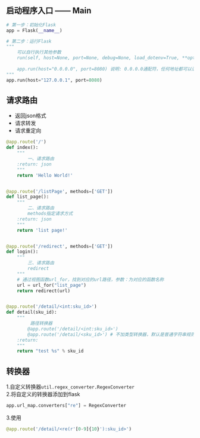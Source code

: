 
## 启动程序入口 —— Main
```python
# 第一步：初始化Flask
app = Flask(__name__)

# 第二步：运行Flask
"""
    可以自行执行其他参数
    run(self, host=None, port=None, debug=None, load_dotenv=True, **options):
    
    app.run(host="0.0.0.0", port=8080) 说明: 0.0.0.0通配符，任何地址都可以访问
"""
app.run(host="127.0.0.1", port=8080)
```

## 请求路由
* 返回json格式
* 请求转发
* 请求重定向

```python
@app.route('/')
def index():
    """
        一、请求路由
    :return: json
    """
    return 'Hello World!'


@app.route('/listPage', methods=['GET'])
def list_page():
    """
        二、请求路由
        methods指定请求方式
    :return: json
    """
    return 'list page!'


@app.route('/redirect', methods=['GET'])
def login():
    """
        三、请求路由
        redirect
    """
    # 通过视图函数url_for，找到对应的url路径，参数：为对应的函数名称
    url = url_for("list_page")
    return redirect(url)


@app.route('/detail/<int:sku_id>')
def detail(sku_id):
    """
         路径转换器
        @app.route('/detail/<int:sku_id>')
        @app.route('/detail/<sku_id>') # 不加类型转换器，默认是普通字符串规则
    :return:
    """
    return "test %s" % sku_id
```

## 转换器
1.自定义转换器`util.regex_converter.RegexConverter`  
2.将自定义的转换器添加到flask
```python
app.url_map.converters["re"] = RegexConverter
```
3.使用
```python
@app.route('/detail/<re(r'[0-9]{10}'):sku_id>')
```
